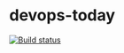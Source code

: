 # devops-today

[![Build status](https://dev.azure.com/revjohnatec/DevOps-Today/_apis/build/status/Build,%20test,%20analyze)](https://dev.azure.com/revjohnatec/DevOps-Today/_build/latest?definitionId=7)